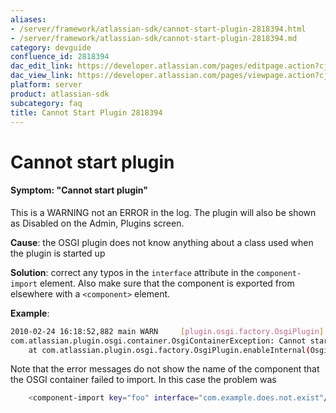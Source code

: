 ```yaml
---
aliases:
- /server/framework/atlassian-sdk/cannot-start-plugin-2818394.html
- /server/framework/atlassian-sdk/cannot-start-plugin-2818394.md
category: devguide
confluence_id: 2818394
dac_edit_link: https://developer.atlassian.com/pages/editpage.action?cjm=wozere&pageId=2818394
dac_view_link: https://developer.atlassian.com/pages/viewpage.action?cjm=wozere&pageId=2818394
platform: server
product: atlassian-sdk
subcategory: faq
title: Cannot Start Plugin 2818394
---
```

# Cannot start plugin

#### Symptom: "Cannot start plugin"

This is a WARNING not an ERROR in the log. The plugin will also be shown as Disabled on the Admin, Plugins screen.

**Cause**: the OSGI plugin does not know anything about a class used when the plugin is started up

**Solution**: correct any typos in the `interface` attribute in the `component-import` element. Also make sure that the component is exported from elsewhere with a `<component>` element.

**Example**:

``` bash
2010-02-24 16:18:52,882 main WARN     [plugin.osgi.factory.OsgiPlugin] Unable to enable plugin 'com.example.jira.plugins.example-errors'
com.atlassian.plugin.osgi.container.OsgiContainerException: Cannot start plugin: com.example.jira.plugins.example-errors
    at com.atlassian.plugin.osgi.factory.OsgiPlugin.enableInternal(OsgiPlugin.java:385)
```

Note that the error messages do not show the name of the component that the OSGI container failed to import. In this case the problem was

``` bash
    <component-import key="foo" interface="com.example.does.not.exist"/>
```






































































